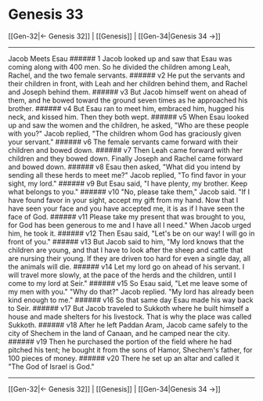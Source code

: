 # Genesis 33

[[Gen-32|← Genesis 32]] | [[Genesis]] | [[Gen-34|Genesis 34 →]]
***

Jacob Meets Esau ###### 1 Jacob looked up and saw that Esau was coming along with 400 men. So he divided the children among Leah, Rachel, and the two female servants. ###### v2 He put the servants and their children in front, with Leah and her children behind them, and Rachel and Joseph behind them. ###### v3 But Jacob himself went on ahead of them, and he bowed toward the ground seven times as he approached his brother. ###### v4 But Esau ran to meet him, embraced him, hugged his neck, and kissed him. Then they both wept. ###### v5 When Esau looked up and saw the women and the children, he asked, "Who are these people with you?" Jacob replied, "The children whom God has graciously given your servant." ###### v6 The female servants came forward with their children and bowed down. ###### v7 Then Leah came forward with her children and they bowed down. Finally Joseph and Rachel came forward and bowed down. ###### v8 Esau then asked, "What did you intend by sending all these herds to meet me?" Jacob replied, "To find favor in your sight, my lord." ###### v9 But Esau said, "I have plenty, my brother. Keep what belongs to you." ###### v10 "No, please take them," Jacob said. "If I have found favor in your sight, accept my gift from my hand. Now that I have seen your face and you have accepted me, it is as if I have seen the face of God. ###### v11 Please take my present that was brought to you, for God has been generous to me and I have all I need." When Jacob urged him, he took it. ###### v12 Then Esau said, "Let's be on our way! I will go in front of you." ###### v13 But Jacob said to him, "My lord knows that the children are young, and that I have to look after the sheep and cattle that are nursing their young. If they are driven too hard for even a single day, all the animals will die. ###### v14 Let my lord go on ahead of his servant. I will travel more slowly, at the pace of the herds and the children, until I come to my lord at Seir." ###### v15 So Esau said, "Let me leave some of my men with you." "Why do that?" Jacob replied. "My lord has already been kind enough to me." ###### v16 So that same day Esau made his way back to Seir. ###### v17 But Jacob traveled to Sukkoth where he built himself a house and made shelters for his livestock. That is why the place was called Sukkoth. ###### v18 After he left Paddan Aram, Jacob came safely to the city of Shechem in the land of Canaan, and he camped near the city. ###### v19 Then he purchased the portion of the field where he had pitched his tent; he bought it from the sons of Hamor, Shechem's father, for 100 pieces of money. ###### v20 There he set up an altar and called it "The God of Israel is God."

***
[[Gen-32|← Genesis 32]] | [[Genesis]] | [[Gen-34|Genesis 34 →]]
